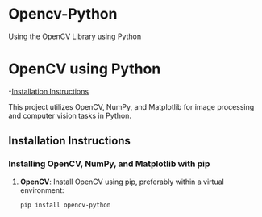 # Opencv-Python
Using the OpenCV Library using Python 
# OpenCV using Python
-[Installation Instructions](#installation-instructions)

This project utilizes OpenCV, NumPy, and Matplotlib for image processing and computer vision tasks in Python.

## Installation Instructions

### Installing OpenCV, NumPy, and Matplotlib with pip

1. **OpenCV**: Install OpenCV using pip, preferably within a virtual environment:
   ```bash
   pip install opencv-python
